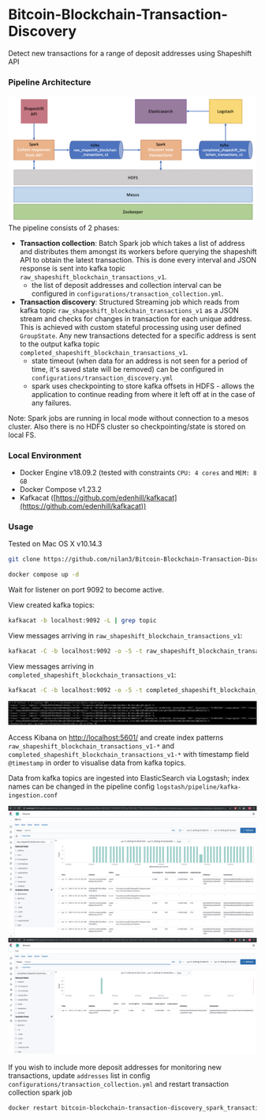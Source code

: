 
# Bitcoin-Blockchain-Transaction-Discovery
Detect new transactions for a range of deposit addresses using Shapeshift API

### Pipeline Architecture
![alt text](https://raw.githubusercontent.com/nilan3/Bitcoin-Blockchain-Transaction-Discovery/master/pipeline-architecture.png)
The pipeline consists of 2 phases:
- **Transaction collection**: Batch Spark job which takes a list of address and distributes them amongst its workers before querying the shapeshift API to obtain the latest transaction. This is done every interval and JSON response is sent into kafka topic `raw_shapeshift_blockchain_transactions_v1`.
	- the list of deposit addresses and collection interval can be configured in `configurations/transaction_collection.yml`.
- **Transaction discovery**: Structured Streaming job which reads from kafka topic `raw_shapeshift_blockchain_transactions_v1` as a JSON stream and checks for changes in transaction for each unique address. This is achieved with custom stateful processing using user defined `GroupState`. Any new transactions detected for a specific address is sent to the output kafka topic `completed_shapeshift_blockchain_transactions_v1`.
	- state timeout (when data for an address is not seen for a period of time, it's saved state will be removed) can be configured in `configurations/transaction_discovery.yml`
	- spark uses checkpointing to store kafka offsets in HDFS - allows the application to continue reading from where it left off at in the case of any failures.
	
Note: Spark jobs are running in local mode without connection to a mesos cluster. Also there is no HDFS cluster so checkpointing/state is stored on local FS.

### Local Environment
- Docker Engine v18.09.2 (tested with constraints `CPU: 4 cores` and `MEM: 8 GB`
- Docker Compose v1.23.2
- Kafkacat ([https://github.com/edenhill/kafkacat](https://github.com/edenhill/kafkacat))

### Usage
Tested on Mac OS X v10.14.3
```bash
git clone https://github.com/nilan3/Bitcoin-Blockchain-Transaction-Discovery.git
```
```bash
docker compose up -d
```
Wait for listener on port 9092 to become active.

View created kafka topics:
```bash
kafkacat -b localhost:9092 -L | grep topic
```
View messages arriving in `raw_shapeshift_blockchain_transactions_v1`:
```bash
kafkacat -C -b localhost:9092 -o -5 -t raw_shapeshift_blockchain_transactions_v1
```
View messages arriving in `completed_shapeshift_blockchain_transactions_v1`:
```bash
kafkacat -C -b localhost:9092 -o -5 -t completed_shapeshift_blockchain_transactions_v1
```
![alt text](https://raw.githubusercontent.com/nilan3/Bitcoin-Blockchain-Transaction-Discovery/master/kafkacat.png)

Access Kibana on [http://localhost:5601/](http://localhost:5601/) and create index patterns `raw_shapeshift_blockchain_transactions_v1-*` and `completed_shapeshift_blockchain_transactions_v1-*` with timestamp field `@timestamp` in order to visualise data from kafka topics.

Data from kafka topics are ingested into ElasticSearch via Logstash; index names can be changed in the pipeline config `logstash/pipeline/kafka-ingestion.conf`

![alt text](https://raw.githubusercontent.com/nilan3/Bitcoin-Blockchain-Transaction-Discovery/master/transaction_collection.png)
![alt text](https://raw.githubusercontent.com/nilan3/Bitcoin-Blockchain-Transaction-Discovery/master/transaction_discovery.png)

If you wish to include more deposit addresses for monitoring new transactions, update `addresses` list in config `configurations/transaction_collection.yml` and restart transaction collection spark job

```bash
docker restart bitcoin-blockchain-transaction-discovery_spark_transaction_collection_1
```
